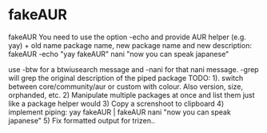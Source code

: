# fakeAUR
fakeAUR
You need to use the option -echo and provide AUR helper (e.g. yay) + old name package name, new package name and new description:
fakeAUR -echo "yay fakeAUR" nani "now you can speak japanese"

use -btw for a btwiusearch message and -nani for that nani message.
-grep will grep the original description of the piped package
TODO: 1). switch between core/community/aur or custom with colour. Also version, size, orphanded, etc.
2) Manipulate multiple packages at once and list them just like a package helper would
3) Copy a screnshoot to clipboard
4) implement piping: yay fakeAUR | fakeAUR nani "now you can speak japanese"
5) Fix formatted output for trizen..
